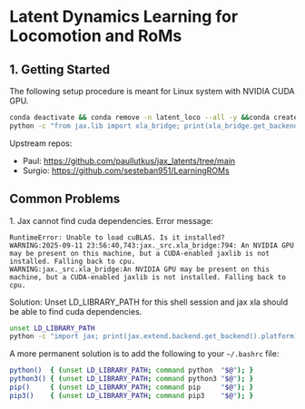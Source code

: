 # Latent Dynamics Learning for Locomotion and RoMs

## 1. Getting Started

The following setup procedure is meant for Linux system with NVIDIA CUDA GPU.

```bash
conda deactivate && conda remove -n latent_loco --all -y &&conda create -n latent_loco python=3.10 -y && conda activate latent_loco && bash bootstrap.sh
python -c "from jax.lib import xla_bridge; print(xla_bridge.get_backend().platform)"
```

Upstream repos:
- Paul: https://github.com/paullutkus/jax_latents/tree/main
- Surgio: https://github.com/sesteban951/LearningROMs


## Common Problems

1\. Jax cannot find cuda dependencies. 
Error message:
```
RuntimeError: Unable to load cuBLAS. Is it installed?
WARNING:2025-09-11 23:56:40,743:jax._src.xla_bridge:794: An NVIDIA GPU may be present on this machine, but a CUDA-enabled jaxlib is not installed. Falling back to cpu.
WARNING:jax._src.xla_bridge:An NVIDIA GPU may be present on this machine, but a CUDA-enabled jaxlib is not installed. Falling back to cpu.
```
Solution: Unset LD_LIBRARY_PATH for this shell session and jax xla should be able to find cuda dependencies.
```bash
unset LD_LIBRARY_PATH
python -c "import jax; print(jax.extend.backend.get_backend().platform)"
```

A more permanent solution is to add the following to your `~/.bashrc` file:
```bash
python()  { (unset LD_LIBRARY_PATH; command python  "$@"); }
python3() { (unset LD_LIBRARY_PATH; command python3 "$@"); }
pip()     { (unset LD_LIBRARY_PATH; command pip     "$@"); }
pip3()    { (unset LD_LIBRARY_PATH; command pip3    "$@"); }
```